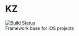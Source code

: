 # KZ 

[![Build Status](https://travis-ci.org/k3zi/KZ.svg?branch=master)](https://travis-ci.org/k3zi/KZ)
<br>
Framework base for iOS projects
